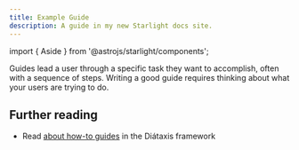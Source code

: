 ```yaml
---
title: Example Guide
description: A guide in my new Starlight docs site.
---
```

import { Aside } from '@astrojs/starlight/components';

Guides lead a user through a specific task they want to accomplish, often with a sequence of steps.
Writing a good guide requires thinking about what your users are trying to do.

## Further reading

- Read [about how-to guides](https://diataxis.fr/how-to-guides/) in the Diátaxis framework
